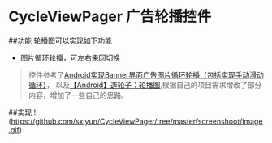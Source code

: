 # CycleViewPager  广告轮播控件
##功能
轮播图可以实现如下功能
- 图片循环轮播，可左右来回切换

> 控件参考了[Android实现Banner界面广告图片循环轮播（包括实现手动滑动循环）](http://blog.csdn.net/stevenhu_223/article/details/45577781)，
以及[【Android】造轮子：轮播图](https://github.com/Gavin-ZYX/CycleViewPager),根据自己的项目需求增改了部分内容，增加了一些自己的思路。

##实现
!(https://github.com/sxlyun/CycleViewPager/tree/master/screenshoot/image.gif)
